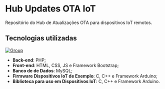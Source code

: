 # Hub Updates OTA IoT
Repositório do Hub de Atualizações OTA para dispositivos IoT remotos.

## Tecnologias utilizadas
[![Group](https://github.com/MicSG-dev/Hub-Updates-OTA-IoT/assets/71986598/a4635ce8-a536-4ce2-9e28-bf992052c0c2)]()

- **Back-end**: PHP;
- **Front-end**: HTML, CSS, JS e Framework Bootstrap;
- **Banco de de Dados**: MySQL;
- **Firmware Dispositivos IoT de Exemplo**: C, C++ e Framework Arduino;
- **Biblioteca para uso em Dispositivos IoT**: C, C++ e Framework Arduino.
